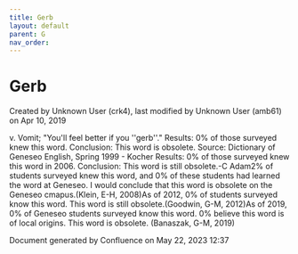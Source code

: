 ```yaml
---
title: Gerb
layout: default
parent: G
nav_order:
---
```


# Gerb

Created by  Unknown User (crk4), last modified by  Unknown User (amb61) on Apr 10, 2019

v. Vomit; &quot;You'll feel better if you ''gerb''.&quot; Results: 0% of those surveyed knew this word. Conclusion: This word is obsolete. Source: Dictionary of Geneseo English, Spring 1999 - Kocher Results: 0% of those surveyed knew this word in 2006. Conclusion: This word is still obsolete.-C Adam2% of students surveyed knew this word, and 0% of these students had learned the word at Geneseo. I would conclude that this word is obsolete on the Geneseo cmapus.(Klein, E-H, 2008)As of 2012, 0% of students surveyed know this word. This word is still obsolete.(Goodwin, G-M, 2012)As of 2019, 0% of Geneseo students surveyed know this word. 0% believe this word is of local origins. This word is obsolete. (Banaszak, G-M, 2019) 

Document generated by Confluence on May 22, 2023 12:37


